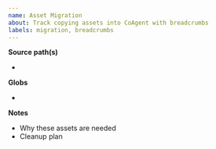 ```yaml
---
name: Asset Migration
about: Track copying assets into CoAgent with breadcrumbs
labels: migration, breadcrumbs
---
```


**Source path(s)**
- <path>

**Globs**
- <glob>

**Notes**
- Why these assets are needed
- Cleanup plan
